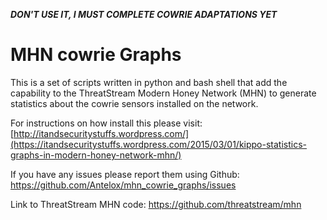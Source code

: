 ***DON'T USE IT, I MUST COMPLETE COWRIE ADAPTATIONS YET***

# MHN cowrie Graphs

This is a set of scripts written in python and bash shell that add the capability to the ThreatStream Modern Honey Network (MHN)
to generate statistics about the cowrie sensors installed on the network.

For instructions on how install this please visit: [http://itandsecuritystuffs.wordpress.com/](https://itandsecuritystuffs.wordpress.com/2015/03/01/kippo-statistics-graphs-in-modern-honey-network-mhn/)

If you have any issues please report them using Github: https://github.com/Antelox/mhn_cowrie_graphs/issues

Link to ThreatStream MHN code: https://github.com/threatstream/mhn
